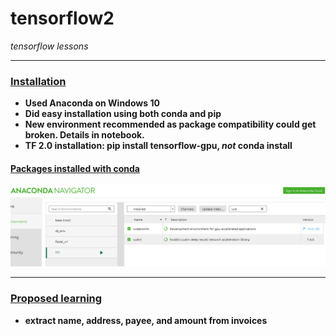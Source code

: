 # tensorflow2
*tensorflow lessons*
*****
### <ins>Installation</ins>
* **Used Anaconda on Windows 10**
* **Did easy installation using both conda and pip**
* **New environment recommended as package compatibility could get broken.  Details in notebook.**
* **TF 2.0 installation: pip install tensorflow-gpu, *not* conda install**

#### <ins>Packages installed with conda</ins>
![anaconda tf](images/cuda.PNG)

*****
### <ins>Proposed learning</ins>
* **extract name, address, payee, and amount from invoices**



